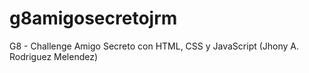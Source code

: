 # g8amigosecretojrm
G8 - Challenge Amigo Secreto con HTML, CSS y JavaScript (Jhony A. Rodriguez Melendez)
